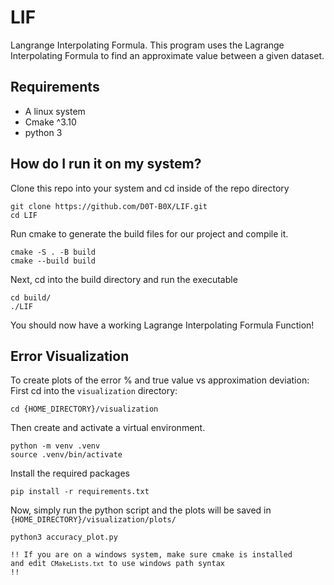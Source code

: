 # LIF

Langrange Interpolating Formula. This program uses the Lagrange Interpolating Formula to find an approximate value between a given dataset.

## Requirements

- A linux system
- Cmake ^3.10
- python 3

## How do I run it on my system?

Clone this repo into your system and cd inside of the repo directory

```
git clone https://github.com/D0T-B0X/LIF.git
cd LIF
```

Run cmake to generate the build files for our project and compile it.

```
cmake -S . -B build
cmake --build build
```

Next, cd into the build directory and run the executable

```
cd build/
./LIF
```

You should now have a working Lagrange Interpolating Formula Function!

## Error Visualization

To create plots of the error % and true value vs approximation deviation:
First cd into the `visualization` directory:

```
cd {HOME_DIRECTORY}/visualization
```

Then create and activate a virtual environment.

```
python -m venv .venv
source .venv/bin/activate
```

Install the required packages

```
pip install -r requirements.txt
```

Now, simply run the python script and the plots will be saved in `{HOME_DIRECTORY}/visualization/plots/`

```
python3 accuracy_plot.py
```

<code>!! If you are on a windows system, make sure cmake is installed and edit `CMakeLists.txt` to use windows path syntax !!</code>